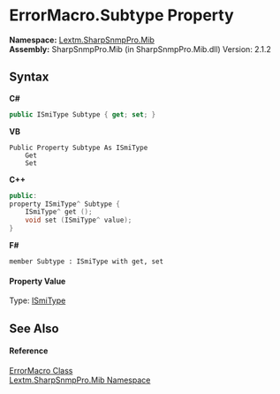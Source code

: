 # ErrorMacro.Subtype Property 
 

**Namespace:**&nbsp;<a href="N_Lextm_SharpSnmpPro_Mib">Lextm.SharpSnmpPro.Mib</a><br />**Assembly:**&nbsp;SharpSnmpPro.Mib (in SharpSnmpPro.Mib.dll) Version: 2.1.2

## Syntax

**C#**<br />
``` C#
public ISmiType Subtype { get; set; }
```

**VB**<br />
``` VB
Public Property Subtype As ISmiType
	Get
	Set
```

**C++**<br />
``` C++
public:
property ISmiType^ Subtype {
	ISmiType^ get ();
	void set (ISmiType^ value);
}
```

**F#**<br />
``` F#
member Subtype : ISmiType with get, set

```


#### Property Value
Type: <a href="T_Lextm_SharpSnmpPro_Mib_ISmiType">ISmiType</a>

## See Also


#### Reference
<a href="T_Lextm_SharpSnmpPro_Mib_ErrorMacro">ErrorMacro Class</a><br /><a href="N_Lextm_SharpSnmpPro_Mib">Lextm.SharpSnmpPro.Mib Namespace</a><br />
